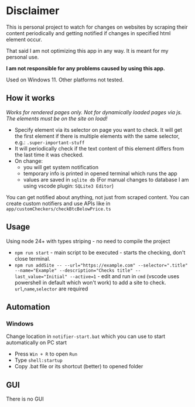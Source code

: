 <h1>Disclaimer</h1>
This is personal project to watch for changes on websites by scraping their content periodically and getting notified if changes in specified html element occur.

That said I am not optimizing this app in any way. It is meant for my personal use.

**I am not responsible for any problems caused by using this app.**

Used on Windows 11. Other platforms not tested.

<h2>How it works</h2>

_Works for rendered pages only. Not for dynamically loaded pages via js. The elements must be on the site on load!_

-   Specify element via its selector on page you want to check.
    It will get the first element if there is multiple elements with the same selector, e.g.: `.super-important-stuff`
-   It will periodically check if the text content of this element differs from the last time it was checked.
-   On change:
    -   you will get system notification
    -   temporary info is printed in opened terminal which runs the app
    -   values are saved in `sqlite db` (For manual changes to database I am using vscode plugin: `SQLite3 Editor`)

You can get notified about anything, not just from scraped content. You can create custom notifiers and use APIs like in `app/customCheckers/checkBtcBelowPrice.ts`

<h2>Usage</h2>

Using node 24+ with types striping - no need to compile the project

-   `npm run start` - main script to be executed - starts the checking, don't close terminal.
-   `npm run addSite -- --url="https://example.com" --selector=".title" --name="Example" --description="Checks title" --last_value="Initial" --active=1` - edit and run in `cmd` (vscode uses powershell in default which won't work) to add a site to check. `url`,`name`,`selector` are required

<h2>Automation</h2>

<h3>Windows</h3>

Change location in `notifier-start.bat` which you can use to start automatically on PC start

-   Press `Win + R` to open `Run`
-   Type `shell:startup`
-   Copy .bat file or its shortcut (better) to opened folder

<h2>GUI</h2>

There is no GUI
